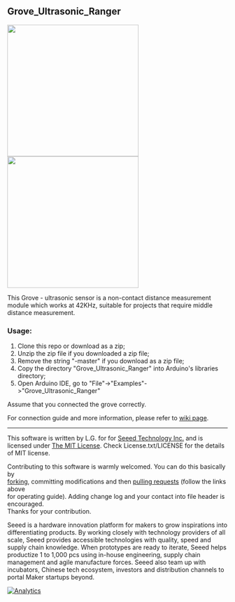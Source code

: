 Grove_Ultrasonic_Ranger
--------------------------------

<img src="https://statics3.seeedstudio.com/seeed/img/2016-09/kIyY21sbC6ct7JYzCWf1mAPs.jpg" width="300"><img src="https://statics3.seeedstudio.com/seeed/img/2016-09/8GLUR8JbFtrFzzISisBuVDey.jpg" width="300">

This Grove - ultrasonic sensor is a non-contact distance measurement module which works at 42KHz, suitable for projects that require middle distance measurement. 

### Usage:

1. Clone this repo or download as a zip;
2. Unzip the zip file if you downloaded a zip file;
3. Remove the string "-master" if you download as a zip file;
4. Copy the directory "Grove_Ultrasonic_Ranger" into Arduino's libraries directory;
5. Open Arduino IDE, go to "File"->"Examples"->"Grove_Ultrasonic_Ranger"

Assume that you connected the grove correctly. 

For connection guide and more information, please refer to [wiki page](http://wiki.seeedstudio.com/Grove-Ultrasonic_Ranger/).

    
----

This software is written by L.G. for for [Seeed Technology Inc.](http://www.seeed.cc) and is licensed under [The MIT License](http://opensource.org/licenses/mit-license.php). Check License.txt/LICENSE for the details of MIT license.<br>

Contributing to this software is warmly welcomed. You can do this basically by<br>
[forking](https://help.github.com/articles/fork-a-repo), committing modifications and then [pulling requests](https://help.github.com/articles/using-pull-requests) (follow the links above<br>
for operating guide). Adding change log and your contact into file header is encouraged.<br>
Thanks for your contribution.

Seeed is a hardware innovation platform for makers to grow inspirations into differentiating products. By working closely with technology providers of all scale, Seeed provides accessible technologies with quality, speed and supply chain knowledge. When prototypes are ready to iterate, Seeed helps productize 1 to 1,000 pcs using in-house engineering, supply chain management and agile manufacture forces. Seeed also team up with incubators, Chinese tech ecosystem, investors and distribution channels to portal Maker startups beyond.


[![Analytics](https://ga-beacon.appspot.com/UA-46589105-3/Grove_Ultrasonic_Ranger)](https://github.com/igrigorik/ga-beacon)



